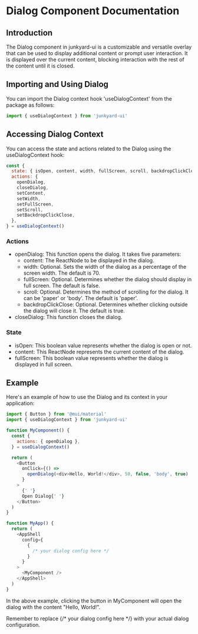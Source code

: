 <h1>Dialog Component Documentation</h1>

<h2>Introduction</h2>
<p>The Dialog component in junkyard-ui is a customizable and versatile overlay that can be used to display additional content or prompt user interaction. It is displayed over the current content, blocking interaction with the rest of the content until it is closed.</p>

<h2>Importing and Using Dialog</h2>
<p>You can import the Dialog context hook 'useDialogContext' from the package as follows:</p>

```javascript
import { useDialogContext } from 'junkyard-ui'
```

<h2>Accessing Dialog Context</h2>
<p>You can access the state and actions related to the Dialog using the useDialogContext hook:</p>

```javascript
const {
  state: { isOpen, content, width, fullScreen, scroll, backdropClickClose },
  actions: {
    openDialog,
    closeDialog,
    setContent,
    setWidth,
    setFullScreen,
    setScroll,
    setBackdropClickClose,
  },
} = useDialogContext()
```

<h3>Actions</h3>
<ul>
  <li>openDialog: This function opens the dialog. It takes five parameters:
    <ul>
      <li>content: The ReactNode to be displayed in the dialog.</li>
      <li>width: Optional. Sets the width of the dialog as a percentage of the screen width. The default is 70.</li>
      <li>fullScreen: Optional. Determines whether the dialog should display in full screen. The default is false.</li>
      <li>scroll: Optional. Determines the method of scrolling for the dialog. It can be 'paper' or 'body'. The default is 'paper'.</li>
      <li>backdropClickClose: Optional. Determines whether clicking outside the dialog will close it. The default is true.</li>
    </ul>
  </li>
  <li>closeDialog: This function closes the dialog.</li>
</ul>

<h3>State</h3>
<ul>
  <li>isOpen: This boolean value represents whether the dialog is open or not.</li>
  <li>content: This ReactNode represents the current content of the dialog.</li>
  <li>fullScreen: This boolean value represents whether the dialog is displayed in full screen.</li>
</ul>

<h2>Example</h2>
<p>Here's an example of how to use the Dialog and its context in your application:</p>

```javascript
import { Button } from '@mui/material'
import { useDialogContext } from 'junkyard-ui'

function MyComponent() {
  const {
    actions: { openDialog },
  } = useDialogContext()

  return (
    <Button
      onClick={() =>
        openDialog(<div>Hello, World!</div>, 50, false, 'body', true)
      }
    >
      {' '}
      Open Dialog{' '}
    </Button>
  )
}

function MyApp() {
  return (
    <AppShell
      config={
        {
          /* your dialog config here */
        }
      }
    >
      <MyComponent />
    </AppShell>
  )
}
```

<p>In the above example, clicking the button in MyComponent will open the dialog with the content "Hello, World!".</p>
<p>Remember to replace {/* your dialog config here */} with your actual dialog configuration.</p>
